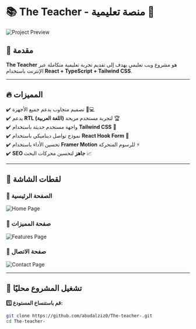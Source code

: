 # 📚 The Teacher - منصة تعليمية 🚀

![Project Preview](public/HD-wallpaper-anonymous-dark-hat-male-man-mask-suit.jpg)

## 📌 مقدمة
**The Teacher** هو مشروع ويب تعليمي يهدف إلى تقديم تجربة تعليمية متكاملة عبر الإنترنت باستخدام **React + TypeScript + Tailwind CSS**.

---

## 🔥 **المميزات**
✔️ تصميم متجاوب يدعم جميع الأجهزة 📱💻  
✔️ يدعم **RTL (اللغة العربية)** لتجربة مستخدم مريحة 🏆  
✔️ واجهة مستخدم حديثة باستخدام **Tailwind CSS** 🎨  
✔️ نموذج تواصل ديناميكي باستخدام **React Hook Form** 📩  
✔️ تحسين الأداء باستخدام **Framer Motion** للرسوم المتحركة ⚡  
✔️ **SEO جاهز** لتحسين محركات البحث 📈  

---

## 📸 **لقطات الشاشة**
### 🔹 الصفحة الرئيسية
![Home Page](public/HD-wallpaper-anonymous-hacker-matrix-green.jpg)

### 🔹 صفحة المميزات
![Features Page](public/HD-wallpaper-anonymous-hackers-hacking.jpg)

### 🔹 صفحة الاتصال
![Contact Page](public/HD-wallpaper-anonymous-mask-roses-flowers-dark.jpg)

---

## 🚀 **تشغيل المشروع محليًا**
**1️⃣ قم باستنساخ المستودع:**
```sh
git clone https://github.com/abudalziz0/The-teacher-.git
cd The-teacher-

